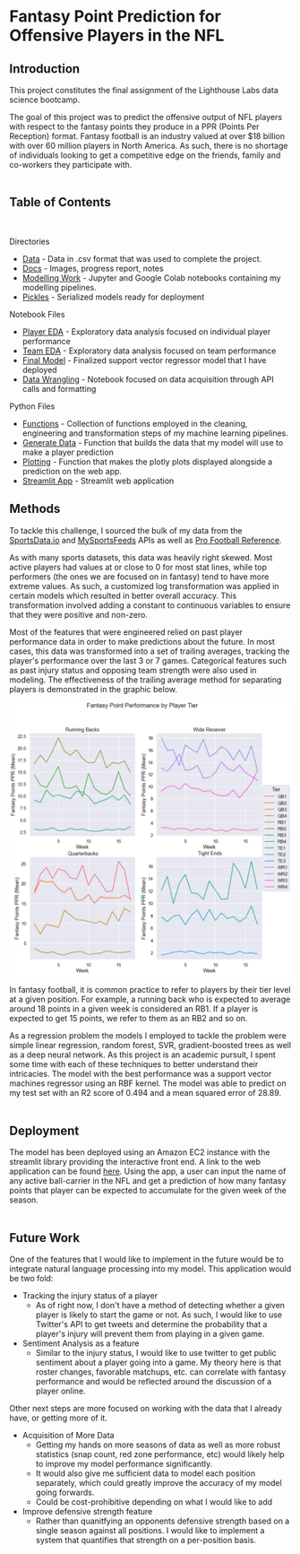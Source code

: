 # Fantasy Point Prediction for Offensive Players in the NFL

## Introduction
This project constitutes the final assignment of the Lighthouse Labs data science bootcamp.

The goal of this project was to predict the offensive output of NFL players with respect to the fantasy points they produce in a PPR (Points Per Reception) format.  Fantasy football is an industry valued at over $18 billion with over 60 million players in North America.  As such, there is no shortage of individuals looking to get a competitive edge on the friends, family and co-workers they participate with.
<br><br>

## Table of Contents
<br>

Directories
* [Data](https://github.com/bernpb/LHL_Final_Project/tree/master/Data) - Data in .csv format that was used to complete the project.
* [Docs](https://github.com/bernpb/LHL_Final_Project/tree/master/Docs) - Images, progress report, notes
* [Modelling Work](https://github.com/bernpb/LHL_Final_Project/tree/master/Modeling%20Work) - Jupyter and Google Colab notebooks containing my modelling pipelines.
* [Pickles](https://github.com/bernpb/LHL_Final_Project/tree/master/Pickles) - Serialized models ready for deployment

Notebook Files

* [Player EDA](https://github.com/bernpb/LHL_Final_Project/blob/master/EDA.ipynb) - Exploratory data analysis focused on individual player performance
* [Team EDA](https://github.com/bernpb/LHL_Final_Project/blob/master/Team_Performance_EDA.ipynb) - Exploratory data analysis focused on team performance
* [Final Model](https://github.com/bernpb/LHL_Final_Project/blob/master/SVR_Final.ipynb) - Finalized support vector regressor model that I have deployed
* [Data Wrangling](https://github.com/bernpb/LHL_Final_Project/blob/master/Data_wrangling.ipynb) - Notebook focused on data acquisition through API calls and formatting

Python Files

* [Functions](https://github.com/bernpb/LHL_Final_Project/blob/master/Project_Functions.py) - Collection of functions employed in the cleaning, engineering and transformation steps of my machine learning pipelines.
* [Generate Data](https://github.com/bernpb/LHL_Final_Project/blob/master/Generate_Data.py) - Function that builds the data that my model will use to make a player prediction
* [Plotting](https://github.com/bernpb/LHL_Final_Project/blob/master/Make_Plots.py) - Function that makes the plotly plots displayed alongside a prediction on the web app.
* [Streamlit App](https://github.com/bernpb/LHL_Final_Project/blob/master/Deploy.py) - Streamlit web application

## Methods
To tackle this challenge, I sourced the bulk of my data from the [SportsData.io](https://sportsdata.io) and [MySportsFeeds](https://www.mysportsfeeds.com/) APIs as well as [Pro Football Reference](https://www.pro-football-reference.com/).  

As with many sports datasets, this data was heavily right skewed.  Most active players had values at or close to 0 for most stat lines, while top performers (the ones we are focused on in fantasy)
tend to have more extreme values.  As such, a customized log transformation was applied in certain models which resulted in better overall accuracy.  This transformation involved adding a constant to continuous variables to ensure that they were positive and non-zero.  

Most of the features that were engineered relied on past player performance data in order to make predictions about the future.  In most cases, this data was transformed into a set of trailing averages, tracking the player's performance over the last 3 or 7 games. Categorical features such as past injury status and opposing team strength were also used in modeling. The effectiveness of the trailing average method for separating players is demonstrated in the graphic below.

![](Docs/Tiers.png 'Fantasy Performace by Player Tier')

In fantasy football, it is common practice to refer to players by their tier level at a given position.  For example, a running back who is expected to average around 18 points in a given week is considered an RB1.  If a player is expected to get 15 points, we refer to them as an RB2 and so on. 

As a regression problem the models I employed to tackle the problem were simple linear regression, random forest, SVR, gradient-boosted trees as well as a deep neural network.  As this project is an academic pursuit, I spent some time with each of these techniques to better understand their intricacies.  The model with the best performance was a support vector machines regressor using an RBF kernel. The model was able to predict on my test set with an R2 score of 0.494 and a mean squared error of 28.89.
<br><br>
## Deployment
The model has been deployed using an Amazon EC2 instance with the streamlit library providing the interactive front end.  A link to the web application can be found [here](http://13.58.187.7:8501/).  Using the app, a user can input the name of any active ball-carrier in the NFL and get a prediction of how many fantasy points that player can be expected to accumulate for the given week of the season. 
<br><br>
## Future Work
One of the features that I would like to implement in the future would be to integrate natural language processing into my model.  This application would be two fold:

* Tracking the injury status of a player
    * As of right now, I don't have a method of detecting whether a given player is likely to start the game or not.  As such, I would like to use Twitter's API to get tweets and determine the probability that a player's injury will prevent them from playing in a given game.  
* Sentiment Analysis as a feature
    * Similar to the injury status, I would like to use twitter to get public sentiment about a player going into a game.  My theory here is that roster changes, favorable matchups, etc. can correlate with fantasy performance and would be reflected around the discussion of a player online.

Other next steps are more focused on working with the data that I already have, or getting more of it.

* Acquisition of More Data
    * Getting my hands on more seasons of data as well as more robust statistics (snap count, red zone performance, etc) would likely help to improve my model performance significantly.
    * It would also give me sufficient data to model each position separately, which could greatly improve the accuracy of my model going forwards.  
    * Could be cost-prohibitive depending on what I would like to add
* Improve defensive strength feature
    * Rather than quanitfying an opponents defensive strength based on a single season against all positions.  I would like to implement a system that quantifies that strength on a per-position basis.